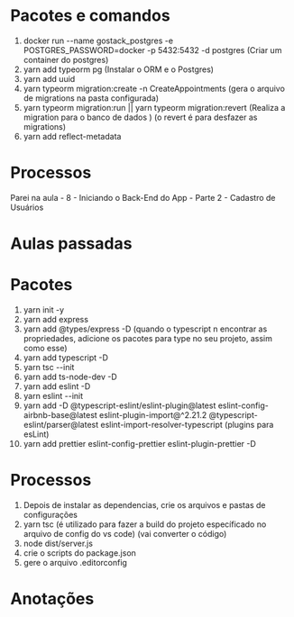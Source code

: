 # Pacotes e comandos
  1. docker run --name gostack_postgres -e POSTGRES_PASSWORD=docker -p 5432:5432 -d postgres (Criar um container do postgres)
  2. yarn add typeorm pg (Instalar o ORM e o Postgres)
  3. yarn add uuid
  4. yarn typeorm migration:create -n CreateAppointments (gera o arquivo de migrations na pasta configurada)
  5. yarn typeorm migration:run || yarn typeorm migration:revert (Realiza a migration para o banco de dados ) (o revert é para desfazer as migrations)
  6. yarn add reflect-metadata

# Processos



Parei na aula -
8 - Iniciando o Back-End do App - Parte 2 - Cadastro de Usuários








# Aulas passadas
# Pacotes
 1. yarn init -y
 2. yarn add express
 3. yarn add @types/express -D (quando o typescript n encontrar as propriedades, adicione os pacotes para type no seu projeto, assim como esse)
 4. yarn add typescript -D
 5. yarn tsc --init
 6. yarn add ts-node-dev -D
 7. yarn add eslint -D
 8. yarn eslint --init
 9. yarn add -D @typescript-eslint/eslint-plugin@latest eslint-config-airbnb-base@latest eslint-plugin-import@^2.21.2 @typescript-eslint/parser@latest eslint-import-resolver-typescript (plugins para esLint)
 10. yarn add prettier eslint-config-prettier eslint-plugin-prettier -D

# Processos
  1. Depois de instalar as dependencias, crie os arquivos e pastas de configurações
  2. yarn tsc (é utilizado para fazer a build do projeto específicado no arquivo de config do vs code) (vai converter o código)
  3. node dist/server.js
  4. crie o scripts do package.json
  5. gere o arquivo .editorconfig

# Anotações
